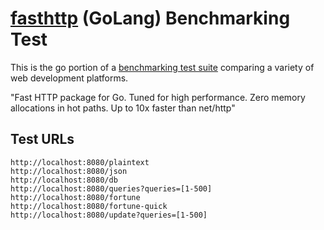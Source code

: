 # [fasthttp](https://github.com/valyala/fasthttp) (GoLang) Benchmarking Test

This is the go portion of a [benchmarking test suite](https://www.techempower.com/benchmarks/) comparing a variety of web development platforms.

"Fast HTTP package for Go. Tuned for high performance. Zero memory allocations in hot paths. Up to 10x faster than net/http"

## Test URLs

    http://localhost:8080/plaintext
    http://localhost:8080/json
    http://localhost:8080/db
    http://localhost:8080/queries?queries=[1-500]
    http://localhost:8080/fortune
    http://localhost:8080/fortune-quick
    http://localhost:8080/update?queries=[1-500]
